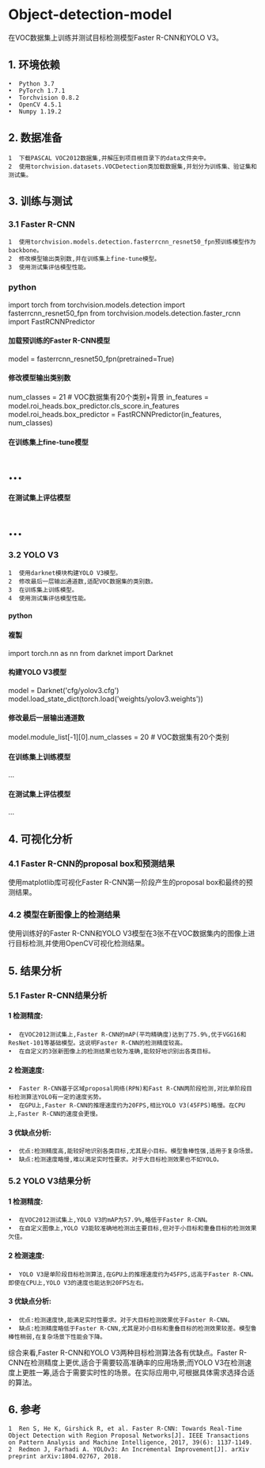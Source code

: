 # Object-detection-model
在VOC数据集上训练并测试目标检测模型Faster R-CNN和YOLO V3。

## 1. 环境依赖
    •  Python 3.7
    •  PyTorch 1.7.1
    •  Torchvision 0.8.2
    •  OpenCV 4.5.1
    •  Numpy 1.19.2
## 2. 数据准备
    1  下载PASCAL VOC2012数据集,并解压到项目根目录下的data文件夹中。
    2  使用torchvision.datasets.VOCDetection类加载数据集,并划分为训练集、验证集和测试集。

## 3. 训练与测试
   
### 3.1 Faster R-CNN
    1  使用torchvision.models.detection.fasterrcnn_resnet50_fpn预训练模型作为backbone。
    2  修改模型输出类别数,并在训练集上fine-tune模型。
    3  使用测试集评估模型性能。
 
### python
import torch
from torchvision.models.detection import fasterrcnn_resnet50_fpn
from torchvision.models.detection.faster_rcnn import FastRCNNPredictor

#### 加载预训练的Faster R-CNN模型
model = fasterrcnn_resnet50_fpn(pretrained=True)

#### 修改模型输出类别数
num_classes = 21  # VOC数据集有20个类别+背景
in_features = model.roi_heads.box_predictor.cls_score.in_features
model.roi_heads.box_predictor = FastRCNNPredictor(in_features, num_classes)

#### 在训练集上fine-tune模型
# ...

#### 在测试集上评估模型
# ...

### 3.2 YOLO V3
    1  使用darknet模块构建YOLO V3模型。
    2  修改最后一层输出通道数,适配VOC数据集的类别数。
    3  在训练集上训练模型。
    4  使用测试集评估模型性能。
 
#### python

#### 複製
import torch.nn as nn
from darknet import Darknet

#### 构建YOLO V3模型
model = Darknet('cfg/yolov3.cfg')
model.load_state_dict(torch.load('weights/yolov3.weights'))

#### 修改最后一层输出通道数
model.module_list[-1][0].num_classes = 20  # VOC数据集有20个类别

#### 在训练集上训练模型
...

#### 在测试集上评估模型
...

## 4. 可视化分析
### 4.1 Faster R-CNN的proposal box和预测结果
使用matplotlib库可视化Faster R-CNN第一阶段产生的proposal box和最终的预测结果。

### 4.2 模型在新图像上的检测结果
使用训练好的Faster R-CNN和YOLO V3模型在3张不在VOC数据集内的图像上进行目标检测,并使用OpenCV可视化检测结果。

## 5. 结果分析

### 5.1 Faster R-CNN结果分析
#### 1  检测精度:
    •  在VOC2012测试集上,Faster R-CNN的mAP(平均精确度)达到了75.9%,优于VGG16和ResNet-101等基础模型。这说明Faster R-CNN的检测精度较高。
    •  在自定义的3张新图像上的检测结果也较为准确,能较好地识别出各类目标。
 
#### 2  检测速度:
    •  Faster R-CNN基于区域proposal网络(RPN)和Fast R-CNN两阶段检测,对比单阶段目标检测算法YOLO有一定的速度劣势。
    •  在GPU上,Faster R-CNN的推理速度约为20FPS,相比YOLO V3(45FPS)略慢。在CPU上,Faster R-CNN的速度会更慢。
 
#### 3  优缺点分析:
    •  优点:检测精度高,能较好地识别各类目标,尤其是小目标。模型鲁棒性强,适用于复杂场景。
    •  缺点:检测速度略慢,难以满足实时性要求。对于大目标检测效果也不如YOLO。
 
### 5.2 YOLO V3结果分析
#### 1  检测精度:
    •  在VOC2012测试集上,YOLO V3的mAP为57.9%,略低于Faster R-CNN。
    •  在自定义图像上,YOLO V3能较准确地检测出主要目标,但对于小目标和重叠目标的检测效果欠佳。
 
#### 2  检测速度:
    •  YOLO V3是单阶段目标检测算法,在GPU上的推理速度约为45FPS,远高于Faster R-CNN。即使在CPU上,YOLO V3的速度也能达到20FPS左右。
 
#### 3  优缺点分析:
    •  优点:检测速度快,能满足实时性要求。对于大目标检测效果优于Faster R-CNN。
    •  缺点:检测精度略低于Faster R-CNN,尤其是对小目标和重叠目标的检测效果较差。模型鲁棒性稍弱,在复杂场景下性能会下降。
 
综合来看,Faster R-CNN和YOLO V3两种目标检测算法各有优缺点。Faster R-CNN在检测精度上更优,适合于需要较高准确率的应用场景;而YOLO V3在检测速度上更胜一筹,适合于需要实时性的场景。在实际应用中,可根据具体需求选择合适的算法。

## 6. 参考
    1  Ren S, He K, Girshick R, et al. Faster R-CNN: Towards Real-Time Object Detection with Region Proposal Networks[J]. IEEE Transactions on Pattern Analysis and Machine Intelligence, 2017, 39(6): 1137-1149.
    2  Redmon J, Farhadi A. YOLOv3: An Incremental Improvement[J]. arXiv preprint arXiv:1804.02767, 2018.
